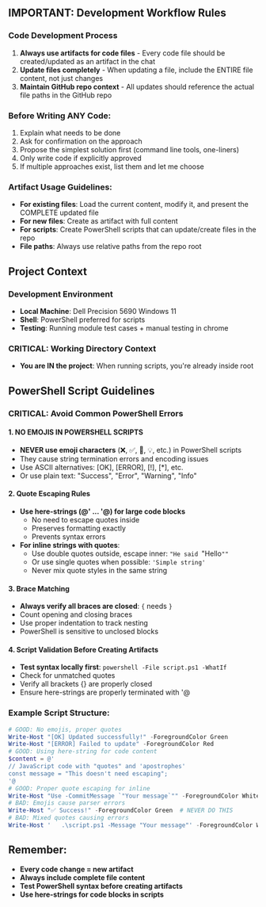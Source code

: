 ## IMPORTANT: Development Workflow Rules
### Code Development Process
1. **Always use artifacts for code files** - Every code file should be created/updated as an artifact in the chat
2. **Update files completely** - When updating a file, include the ENTIRE file content, not just changes
3. **Maintain GitHub repo context** - All updates should reference the actual file paths in the GitHub repo
### Before Writing ANY Code:
1. Explain what needs to be done
2. Ask for confirmation on the approach
3. Propose the simplest solution first (command line tools, one-liners)
4. Only write code if explicitly approved
5. If multiple approaches exist, list them and let me choose
### Artifact Usage Guidelines:
- **For existing files**: Load the current content, modify it, and present the COMPLETE updated file
- **For new files**: Create as artifact with full content
- **For scripts**: Create PowerShell scripts that can update/create files in the repo
- **File paths**: Always use relative paths from the repo root
## Project Context
### Development Environment
- **Local Machine**: Dell Precision 5690 Windows 11
- **Shell**: PowerShell preferred for scripts
- **Testing**: Running module test cases + manual testing in chrome
### CRITICAL: Working Directory Context
- **You are IN the project**: When running scripts, you're already inside root
## PowerShell Script Guidelines
### CRITICAL: Avoid Common PowerShell Errors
#### 1. NO EMOJIS IN POWERSHELL SCRIPTS
- **NEVER use emoji characters** (❌, ✅, 🚀, 💡, etc.) in PowerShell scripts
- They cause string termination errors and encoding issues
- Use ASCII alternatives: [OK], [ERROR], [!], [*], etc.
- Or use plain text: "Success", "Error", "Warning", "Info"
#### 2. Quote Escaping Rules
- **Use here-strings (@' ... '@) for large code blocks**
  - No need to escape quotes inside
  - Preserves formatting exactly
  - Prevents syntax errors
- **For inline strings with quotes**:
  - Use double quotes outside, escape inner: `"He said `"Hello`""`
  - Or use single quotes when possible: `'Simple string'`
  - Never mix quote styles in the same string
#### 3. Brace Matching
- **Always verify all braces are closed**: `{` needs `}`
- Count opening and closing braces
- Use proper indentation to track nesting
- PowerShell is sensitive to unclosed blocks
#### 4. Script Validation Before Creating Artifacts
- **Test syntax locally first**: `powershell -File script.ps1 -WhatIf`
- Check for unmatched quotes
- Verify all brackets {} are properly closed
- Ensure here-strings are properly terminated with '@
### Example Script Structure:
```powershell
# GOOD: No emojis, proper quotes
Write-Host "[OK] Updated successfully!" -ForegroundColor Green
Write-Host "[ERROR] Failed to update" -ForegroundColor Red
# GOOD: Using here-string for code content
$content = @'
// JavaScript code with "quotes" and 'apostrophes'
const message = "This doesn't need escaping";
'@
# GOOD: Proper quote escaping for inline
Write-Host "Use -CommitMessage `"Your message`"" -ForegroundColor White
# BAD: Emojis cause parser errors
Write-Host "✅ Success!" -ForegroundColor Green  # NEVER DO THIS
# BAD: Mixed quotes causing errors
Write-Host '   .\script.ps1 -Message "Your message"' -ForegroundColor White
```
## Remember:
- **Every code change = new artifact**
- **Always include complete file content**
- **Test PowerShell syntax before creating artifacts**
- **Use here-strings for code blocks in scripts**